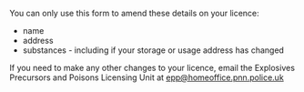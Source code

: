 
You can only use this form to amend these details on your licence:

- name
- address
- substances - including if your storage or usage address has changed

If you need to make any other changes to your licence, email the Explosives Precursors and Poisons Licensing Unit at <a class="govuk-link" href="mailto:epp@homeoffice.pnn.police.uk">epp@homeoffice.pnn.police.uk</a>
